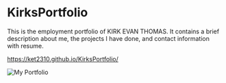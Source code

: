 # KirksPortfolio

This is the employment portfolio of KIRK EVAN THOMAS. It contains a brief description about me, the projects I have done, and contact information with resume.

https://ket2310.github.io/KirksPortfolio/



![My Portfolio](assets/images/KirkEThomas.png)

